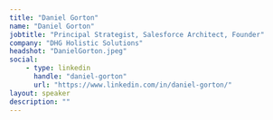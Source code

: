 ```yaml
---
title: "Daniel Gorton"
name: "Daniel Gorton"
jobtitle: "Principal Strategist, Salesforce Architect, Founder"
company: "DHG Holistic Solutions"
headshot: "DanielGorton.jpeg"
social:
    - type: linkedin
      handle: "daniel-gorton"
      url: "https://www.linkedin.com/in/daniel-gorton/"
layout: speaker
description: ""
---
```


